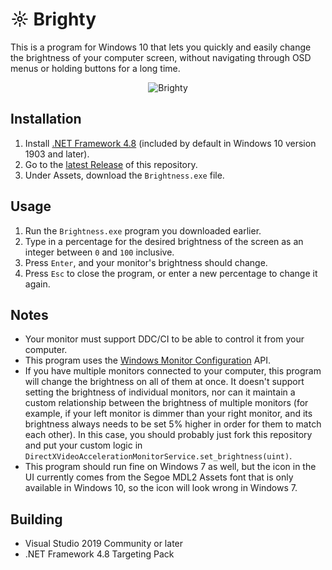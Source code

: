 ☼ Brighty
=======

This is a program for Windows 10 that lets you quickly and easily change the brightness of your computer screen, without navigating through OSD menus or holding buttons for a long time.

<p align="center">
    <img src="https://i.imgur.com/cOLrkPD.png" alt="Brighty" />
</p>

## Installation
1. Install [.NET Framework 4.8](https://dotnet.microsoft.com/download/dotnet-framework) (included by default in Windows 10 version 1903 and later).
1. Go to the [latest Release](https://github.com/Aldaviva/Brighty/releases/latest) of this repository.
1. Under Assets, download the `Brightness.exe` file.

## Usage
1. Run the `Brightness.exe` program you downloaded earlier.
1. Type in a percentage for the desired brightness of the screen as an integer between `0` and `100` inclusive.
1. Press `Enter`, and your monitor's brightness should change.
1. Press `Esc` to close the program, or enter a new percentage to change it again.

## Notes
- Your monitor must support DDC/CI to be able to control it from your computer.
- This program uses the [Windows Monitor Configuration](https://docs.microsoft.com/en-us/windows/win32/monitor/monitor-configuration?redirectedfrom=MSDN) API.
- If you have multiple monitors connected to your computer, this program will change the brightness on all of them at once. It doesn't support setting the brightness of individual monitors, nor can it maintain a custom relationship between the brightness of multiple monitors (for example, if your left monitor is dimmer than your right monitor, and its brightness always needs to be set 5% higher in order for them to match each other). In this case, you should probably just fork this repository and put your custom logic in `DirectXVideoAccelerationMonitorService.set_brightness(uint)`.
- This program should run fine on Windows 7 as well, but the icon in the UI currently comes from the Segoe MDL2 Assets font that is only available in Windows 10, so the icon will look wrong in Windows 7.

## Building
- Visual Studio 2019 Community or later
- .NET Framework 4.8 Targeting Pack